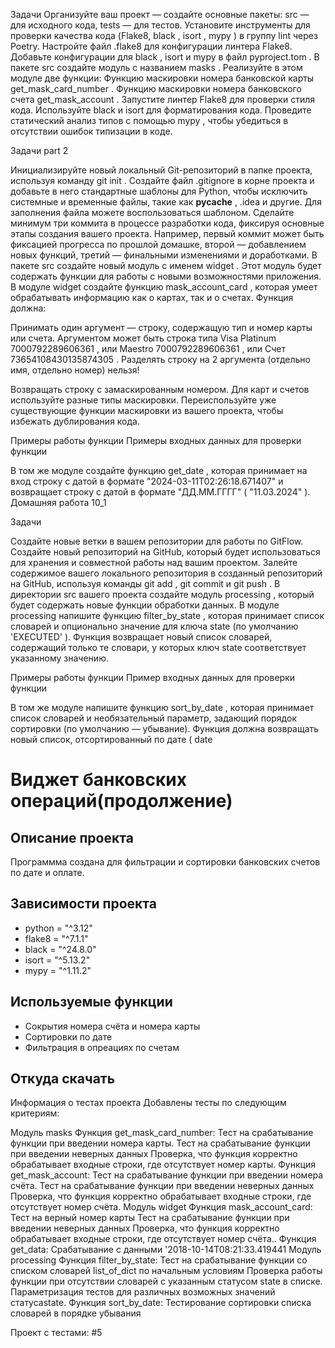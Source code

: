 Задачи
Организуйте ваш проект — создайте основные пакеты: 
src
 — для исходного кода, 
tests
 — для тестов.
Установите инструменты для проверки качества кода (Flake8, 
black
, 
isort
, 
mypy
) в группу 
lint
 через Poetry.
Настройте файл 
.flake8
 для конфигурации линтера Flake8.
Добавьте конфигурации для 
black
, 
isort
 и 
mypy
 в файл 
pyproject.tom
.
В пакете 
src
 создайте модуль с названием 
masks
.
Реализуйте в этом модуле две функции:
Функцию маскировки номера банковской карты 
get_mask_card_number
.
Функцию маскировки номера банковского счета 
get_mask_account
.
Запустите линтер Flake8 для проверки стиля кода.
Используйте 
black
 и 
isort
 для форматирования кода.
Проведите статический анализ типов с помощью 
mypy
, чтобы убедиться в отсутствии ошибок типизации в коде.

Задачи part 2

Инициализируйте новый локальный Git-репозиторий в папке проекта, используя команду 
git init
.
Создайте файл 
.gitignore
 в корне проекта и добавьте в него стандартные шаблоны для Python, чтобы исключить системные и временные файлы, такие как 
__pycache__
, 
.idea
 и другие. Для заполнения файла можете воспользоваться шаблоном.
Сделайте минимум три коммита в процессе разработки кода, фиксируя основные этапы создания вашего проекта. Например, первый коммит может быть фиксацией прогресса по прошлой домашке, второй — добавлением новых функций, третий — финальными изменениями и доработками.
В пакете 
src
 создайте новый модуль с именем 
widget
. Этот модуль будет содержать функции для работы с новыми возможностями приложения.
В модуле 
widget
 создайте функцию 
mask_account_card
, которая умеет обрабатывать информацию как о картах, так и о счетах.
Функция должна:

Принимать один аргумент — строку, содержащую тип и номер карты или счета.
Аргументом может быть строка типа 
Visa Platinum 7000792289606361
, или 
Maestro 7000792289606361
, или 
Счет 73654108430135874305
. Разделять строку на 2 аргумента (отдельно имя, отдельно номер) нельзя!

Возвращать строку с замаскированным номером. Для карт и счетов используйте разные типы маскировки. Переиспользуйте уже существующие функции маскировки из вашего проекта, чтобы избежать дублирования кода.

Примеры работы функции
Примеры входных данных для проверки функции

В том же модуле создайте функцию 
get_date
, которая принимает на вход строку с датой в формате 
"2024-03-11T02:26:18.671407"
 и возвращает строку с датой в формате 
"ДД.ММ.ГГГГ"
 (
"11.03.2024"
).
Домашняя работа 10_1

Задачи

Создайте новые ветки в вашем репозитории для работы по GitFlow.
Создайте новый репозиторий на GitHub, который будет использоваться для хранения и совместной работы над вашим проектом.
Залейте содержимое вашего локального репозитория в созданный репозиторий на GitHub, используя команды 
git add
, 
git commit
 и 
git push
.
В директории 
src
 вашего проекта создайте модуль 
processing
, который будет содержать новые функции обработки данных.
В модуле 
processing
 напишите функцию 
filter_by_state
, которая принимает список словарей и опционально значение для ключа 
state
 (по умолчанию 
'EXECUTED'
). Функция возвращает новый список словарей, содержащий только те словари, у которых ключ 
state
 соответствует указанному значению.

Примеры работы функции
Пример входных данных для проверки функции

В том же модуле напишите функцию 
sort_by_date
, которая принимает список словарей и необязательный параметр, задающий порядок сортировки (по умолчанию — убывание). Функция должна возвращать новый список, отсортированный по дате (
date

# Виджет банковских операций(продолжение)
## Описание проекта
Программма создана для фильтрации и сортировки банковских счетов по дате и оплате.
## Зависимости проекта
* python = "^3.12"
* flake8 = "^7.1.1"
* black = "^24.8.0"
* isort = "^5.13.2"
* mypy = "^1.11.2"
## Используемые функции
* Сокрытия номера счёта и номера карты
* Сортировки по дате
* Фильтрация в опреациях по счетам
## Откуда скачать

Информация о тестах проекта
Добавлены тесты по следующим критериям:

Модуль masks
Функция get_mask_card_number:
Тест на срабатывание функции при введении номера карты.
Тест на срабатывание функции при введении неверныx данных
Проверка, что функция корректно обрабатывает входные строки, где отсутствует номер карты.
Функция get_mask_account:
Тест на срабатывание функции при введении номера счёта.
Тест на срабатывание функции при введении неверныx данных
Проверка, что функция корректно обрабатывает входные строки, где отсутствует номер счёта.
Модуль widget
Функция mask_account_card:
Тест на верный номер карты
Тест на срабатывание функции при введении неверныx данных
Проверка, что функция корректно обрабатывает входные строки, где отсутствует номер счёта..
Функция get_data:
Срабатывание с данными '2018-10-14T08:21:33.419441
Модуль processing
Функция filter_by_state:
Тест на срабатывание функции со списком словарей list_of_dict по начальным условиям
Проверка работы функции при отсутствии словарей с указанным статусом state в списке.
Параметризация тестов для различных возможных значений статусаstate.
Функция sort_by_date:
Тестирование сортировки списка словарей в порядке убывания

Проект с тестами: #5